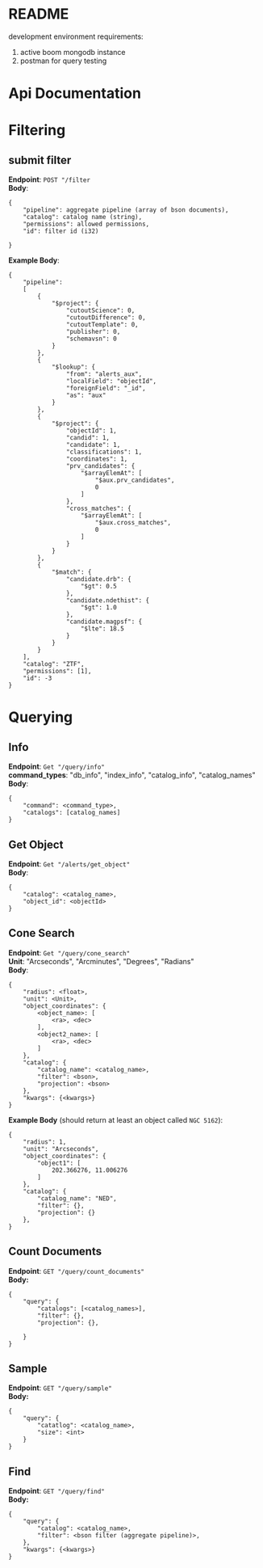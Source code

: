 # README
development environment requirements:
1. active boom mongodb instance
2. postman for query testing

# Api Documentation

# Filtering

## submit filter
**Endpoint**: `POST "/filter`\
**Body**:
```
{
    "pipeline": aggregate pipeline (array of bson documents),
    "catalog": catalog name (string),
    "permissions": allowed permissions,
    "id": filter id (i32)

}
```

**Example Body**:
```
{
    "pipeline": 
    [   
        {
            "$project": {
                "cutoutScience": 0, 
                "cutoutDifference": 0, 
                "cutoutTemplate": 0, 
                "publisher": 0, 
                "schemavsn": 0
            }
        }, 
        {
            "$lookup": {
                "from": "alerts_aux", 
                "localField": "objectId", 
                "foreignField": "_id", 
                "as": "aux"
            }
        }, 
        {
            "$project": {
                "objectId": 1, 
                "candid": 1, 
                "candidate": 1, 
                "classifications": 1, 
                "coordinates": 1, 
                "prv_candidates": {
                    "$arrayElemAt": [
                        "$aux.prv_candidates", 
                        0
                    ]
                }, 
                "cross_matches": {
                    "$arrayElemAt": [
                        "$aux.cross_matches", 
                        0
                    ]
                }
            }
        }, 
        {
            "$match": {
                "candidate.drb": {
                    "$gt": 0.5
                }, 
                "candidate.ndethist": {
                    "$gt": 1.0
                }, 
                "candidate.magpsf": {
                    "$lte": 18.5
                }
            }
        }
    ],
    "catalog": "ZTF",
    "permissions": [1],
    "id": -3
}
```

# Querying

## Info
**Endpoint**: `Get "/query/info"`\
**command_types**: "db_info", "index_info", "catalog_info", "catalog_names"\
**Body**: 
```
{
    "command": <command_type>,
    "catalogs": [catalog_names]
}
```

## Get Object
**Endpoint**: `Get "/alerts/get_object"`\
**Body**:
```
{
    "catalog": <catalog_name>,
    "object_id": <objectId>
}
```

## Cone Search
**Endpoint**: `Get "/query/cone_search"`\
**Unit**: "Arcseconds", "Arcminutes", "Degrees", "Radians"\
**Body**:
```
{
    "radius": <float>,
    "unit": <Unit>,
    "object_coordinates": {
        <object_name>: [
            <ra>, <dec>
        ],
        <object2_name>: [
            <ra>, <dec>
        ]
    },
    "catalog": {
        "catalog_name": <catalog_name>,
        "filter": <bson>,
        "projection": <bson>
    },
    "kwargs": {<kwargs>}
}
```

**Example Body** (should return at least an object called `NGC 5162`):
```
{
    "radius": 1,
    "unit": "Arcseconds",
    "object_coordinates": {
        "object1": [
            202.366276, 11.006276
        ]
    },
    "catalog": {
        "catalog_name": "NED",
        "filter": {},
        "projection": {}
    },
}
```

## Count Documents
**Endpoint**: `GET "/query/count_documents"`\
**Body:**
```
{
    "query": {
        "catalogs": [<catalog_names>],
        "filter": {},
        "projection": {},

    }
}
```

## Sample
**Endpoint**: `GET "/query/sample"`\
**Body:**
```
{
    "query": {
        "catatlog": <catalog_name>,
        "size": <int>
    }
}
```

## Find
**Endpoint**: `GET "/query/find"`\
**Body:**
```
{
    "query": {
        "catalog": <catalog_name>,
        "filter": <bson filter (aggregate pipeline)>,
    },
    "kwargs": {<kwargs>}
}
```
